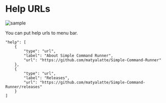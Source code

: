 # Help URLs

![sample](https://user-images.githubusercontent.com/69258547/192090786-11a3f5ef-988e-442f-8ba9-fd1636b9f350.png)

You can put help urls to menu bar.<br>

```
"help": [
    {
        "type": "url",
        "label": "About Simple Command Runner",
        "url": "https://github.com/matyalatte/Simple-Command-Runner"
    },
    {
        "type": "url",
        "label": "Releases",
        "url": "https://github.com/matyalatte/Simple-Command-Runner/releases"
    }
]
```

